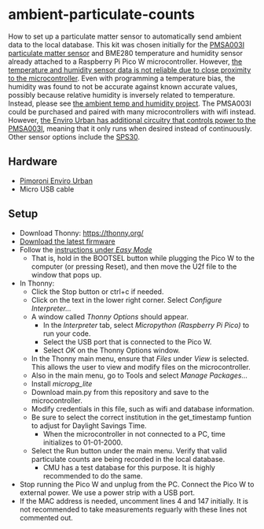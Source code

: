 # ambient-particulate-counts
How to set up a particulate matter sensor to automatically send ambient data to the local database. This kit was chosen initially for the [PMSA003I particulate matter sensor](https://www.mouser.co.uk/datasheet/2/737/4505_PMSA003I_series_data_manual_English_V2_6-2490334.pdf) and BME280 temperature and humidity sensor already attached to a Raspberry Pi Pico W microcontroller. However, [the temperature and humidity sensor data is not reliable due to close proximity to the microcontroller](https://github.com/pimoroni/enviro/issues/137). Even with programming a temperature bias, the humidity was found to not be accurate against known accurate values, possibly because relative humidity is inversely related to temperature. Instead, please see [the ambient temp and humidity project](https://github.com/cmu-hgc-mac/ambient-temp-humidity). The PMSA003I could be purchased and paired with many microcontrollers with wifi instead. However, [the Enviro Urban has additional circuitry that controls power to the PMSA003I](https://cdn.shopify.com/s/files/1/0174/1800/files/enviro_urban_schematic.pdf?v=1664452062), meaning that it only runs when desired instead of continuously. Other sensor options include the [SPS30](https://www.sparkfun.com/particulate-matter-sensor-sps30.html).

## Hardware
* [Pimoroni Enviro Urban](https://www.digikey.com/short/5h1jrvj5)
* Micro USB cable

## Setup
* Download Thonny: https://thonny.org/
* [Download the latest firmware](https://github.com/pimoroni/enviro/releases)
* Follow the [instructions under *Easy Mode*](https://github.com/pimoroni/enviro/blob/main/documentation/upgrading-firmware.md)
    * That is, hold in the BOOTSEL button while plugging the Pico W to the computer (or pressing Reset), and then move the U2f file to the window that pops up.
* In Thonny:
  * Click the Stop button or ctrl+c if needed.
  * Click on the text in the lower right corner. Select *Configure Interpreter...*
  * A window called *Thonny Options* should appear.
    * In the *Interpreter* tab, select *Micropython (Raspberry Pi Pico)* to run your code.
    * Select the USB port that is connected to the Pico W.
    * Select *OK* on the Thonny Options window.
  * In the Thonny main menu, ensure that *Files* under *View* is selected. This allows the user to view and modify files on the microcontroller.
  * Also in the main menu, go to Tools and select *Manage Packages...*
  * Install *micropg_lite*
  * Download main.py from this repository and save to the microcontroller.
  * Modify credentials in this file, such as wifi and database information.
  * Be sure to select the correct institution in the get_timestamp funtion to adjust for Daylight Savings Time.
    * When the microcontroller in not connected to a PC, time initializes to 01-01-2000.
  * Select the Run button under the main menu. Verify that valid particulate counts are being recorded in the local database.
    * CMU has a test database for this purpose. It is highly recommended to do the same.
* Stop running the Pico W and unplug from the PC. Connect the Pico W to external power. We use a power strip with a USB port.
* If the MAC address is needed, uncomment lines 4 and 147 initially. It is not recommended to take measurements reguarly with these lines not commented out.
